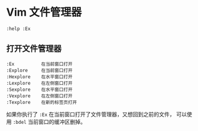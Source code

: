 # Vim 文件管理器

```
:help :Ex
```

## 打开文件管理器

```
:Ex          在当前窗口打开
:Explore     在当前窗口打开
:Hexplore    在水平窗口打开
:Lexplore    在左侧窗口打开
:Sexplore    在水平窗口打开
:Vexplore    在左侧窗口打开
:Texplore    在新的标签页打开
```

如果你执行了 `:Ex` 在当前窗口打开了文件管理器，又想回到之前的文件，
可以使用 `:bdel` 当前窗口的缓冲区删掉。

